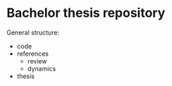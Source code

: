 # Bachelor thesis repository
General structure:
- code
- references
  - review
  - dynamics
- thesis
